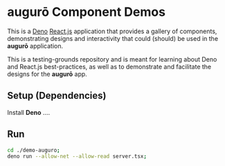 # augurō Component Demos

This is a [Deno]() [React.js]() application that provides a gallery of components, demonstrating designs and interactivity that could (should) be used in the __augurō__ application.

This is a testing-grounds repository and is meant for learning about Deno and React.js best-practices, as well as to demonstrate and facilitate the designs for the __augurō__ app.

## Setup (Dependencies)

Install __Deno__ ....

## Run

```bash
cd ./demo-auguro;
deno run --allow-net --allow-read server.tsx;
```

